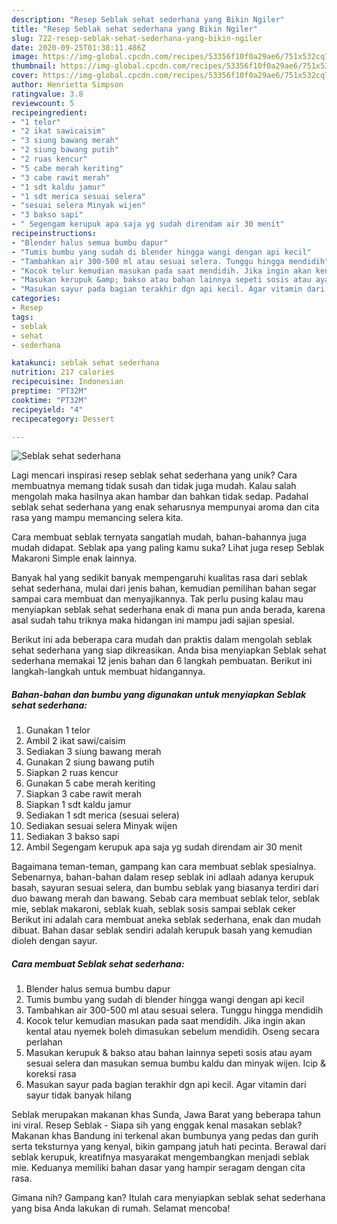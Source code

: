 ```yaml
---
description: "Resep Seblak sehat sederhana yang Bikin Ngiler"
title: "Resep Seblak sehat sederhana yang Bikin Ngiler"
slug: 722-resep-seblak-sehat-sederhana-yang-bikin-ngiler
date: 2020-09-25T01:38:11.486Z
image: https://img-global.cpcdn.com/recipes/53356f10f0a29ae6/751x532cq70/seblak-sehat-sederhana-foto-resep-utama.jpg
thumbnail: https://img-global.cpcdn.com/recipes/53356f10f0a29ae6/751x532cq70/seblak-sehat-sederhana-foto-resep-utama.jpg
cover: https://img-global.cpcdn.com/recipes/53356f10f0a29ae6/751x532cq70/seblak-sehat-sederhana-foto-resep-utama.jpg
author: Henrietta Simpson
ratingvalue: 3.8
reviewcount: 5
recipeingredient:
- "1 telor"
- "2 ikat sawicaisim"
- "3 siung bawang merah"
- "2 siung bawang putih"
- "2 ruas kencur"
- "5 cabe merah keriting"
- "3 cabe rawit merah"
- "1 sdt kaldu jamur"
- "1 sdt merica sesuai selera"
- "sesuai selera Minyak wijen"
- "3 bakso sapi"
- " Segengam kerupuk apa saja yg sudah direndam air 30 menit"
recipeinstructions:
- "Blender halus semua bumbu dapur"
- "Tumis bumbu yang sudah di blender hingga wangi dengan api kecil"
- "Tambahkan air 300-500 ml atau sesuai selera. Tunggu hingga mendidih"
- "Kocok telur kemudian masukan pada saat mendidih. Jika ingin akan kental atau nyemek boleh dimasukan sebelum mendidih. Oseng secara perlahan"
- "Masukan kerupuk &amp; bakso atau bahan lainnya sepeti sosis atau ayam sesuai selera dan masukan semua bumbu kaldu dan minyak wijen. Icip &amp; koreksi rasa"
- "Masukan sayur pada bagian terakhir dgn api kecil. Agar vitamin dari sayur tidak banyak hilang"
categories:
- Resep
tags:
- seblak
- sehat
- sederhana

katakunci: seblak sehat sederhana 
nutrition: 217 calories
recipecuisine: Indonesian
preptime: "PT32M"
cooktime: "PT32M"
recipeyield: "4"
recipecategory: Dessert

---
```



![Seblak sehat sederhana](https://img-global.cpcdn.com/recipes/53356f10f0a29ae6/751x532cq70/seblak-sehat-sederhana-foto-resep-utama.jpg)

Lagi mencari inspirasi resep seblak sehat sederhana yang unik? Cara membuatnya memang tidak susah dan tidak juga mudah. Kalau salah mengolah maka hasilnya akan hambar dan bahkan tidak sedap. Padahal seblak sehat sederhana yang enak seharusnya mempunyai aroma dan cita rasa yang mampu memancing selera kita.

Cara membuat seblak ternyata sangatlah mudah, bahan-bahannya juga mudah didapat. Seblak apa yang paling kamu suka? Lihat juga resep Seblak Makaroni Simple enak lainnya.

Banyak hal yang sedikit banyak mempengaruhi kualitas rasa dari seblak sehat sederhana, mulai dari jenis bahan, kemudian pemilihan bahan segar sampai cara membuat dan menyajikannya. Tak perlu pusing kalau mau menyiapkan seblak sehat sederhana enak di mana pun anda berada, karena asal sudah tahu triknya maka hidangan ini mampu jadi sajian spesial.


Berikut ini ada beberapa cara mudah dan praktis dalam mengolah seblak sehat sederhana yang siap dikreasikan. Anda bisa menyiapkan Seblak sehat sederhana memakai 12 jenis bahan dan 6 langkah pembuatan. Berikut ini langkah-langkah untuk membuat hidangannya.

<!--inarticleads1-->

##### Bahan-bahan dan bumbu yang digunakan untuk menyiapkan Seblak sehat sederhana:

1. Gunakan 1 telor
1. Ambil 2 ikat sawi/caisim
1. Sediakan 3 siung bawang merah
1. Gunakan 2 siung bawang putih
1. Siapkan 2 ruas kencur
1. Gunakan 5 cabe merah keriting
1. Siapkan 3 cabe rawit merah
1. Siapkan 1 sdt kaldu jamur
1. Sediakan 1 sdt merica (sesuai selera)
1. Sediakan sesuai selera Minyak wijen
1. Sediakan 3 bakso sapi
1. Ambil  Segengam kerupuk apa saja yg sudah direndam air 30 menit


Bagaimana teman-teman, gampang kan cara membuat seblak spesialnya. Sebenarnya, bahan-bahan dalam resep seblak ini adlaah adanya kerupuk basah, sayuran sesuai selera, dan bumbu seblak yang biasanya terdiri dari duo bawang merah dan bawang. Sebab cara membuat seblak telor, seblak mie, seblak makaroni, seblak kuah, seblak sosis sampai seblak ceker Berikut ini adalah cara membuat aneka seblak sederhana, enak dan mudah dibuat. Bahan dasar seblak sendiri adalah kerupuk basah yang kemudian dioleh dengan sayur. 

<!--inarticleads2-->

##### Cara membuat Seblak sehat sederhana:

1. Blender halus semua bumbu dapur
1. Tumis bumbu yang sudah di blender hingga wangi dengan api kecil
1. Tambahkan air 300-500 ml atau sesuai selera. Tunggu hingga mendidih
1. Kocok telur kemudian masukan pada saat mendidih. Jika ingin akan kental atau nyemek boleh dimasukan sebelum mendidih. Oseng secara perlahan
1. Masukan kerupuk &amp; bakso atau bahan lainnya sepeti sosis atau ayam sesuai selera dan masukan semua bumbu kaldu dan minyak wijen. Icip &amp; koreksi rasa
1. Masukan sayur pada bagian terakhir dgn api kecil. Agar vitamin dari sayur tidak banyak hilang


Seblak merupakan makanan khas Sunda, Jawa Barat yang beberapa tahun ini viral. Resep Seblak - Siapa sih yang enggak kenal masakan seblak? Makanan khas Bandung ini terkenal akan bumbunya yang pedas dan gurih serta teksturnya yang kenyal, bikin gampang jatuh hati pecinta. Berawal dari seblak kerupuk, kreatifnya masyarakat mengembangkan menjadi seblak mie. Keduanya memiliki bahan dasar yang hampir seragam dengan cita rasa. 

Gimana nih? Gampang kan? Itulah cara menyiapkan seblak sehat sederhana yang bisa Anda lakukan di rumah. Selamat mencoba!
